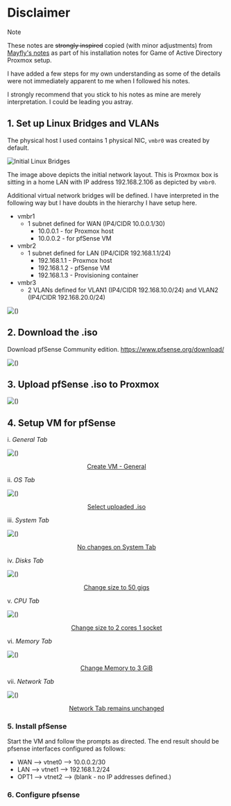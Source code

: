 # Disclaimer

> [!NOTE]
> These notes are ~~strongly inspired~~ copied (with minor adjustments) from [Mayfly's notes](https://mayfly277.github.io/posts/GOAD-on-proxmox-part1-install/#prepare-for-pfsense) as part of his installation notes for Game of Active Directory Proxmox setup. 
> 
> I have added a few steps for my own understanding as some of the details were not immediately apparent to me when I followed his notes.
> 
> I strongly recommend that you stick to his notes as mine are merely interpretation. I could be leading you astray.

## 1. Set up Linux Bridges and VLANs

The physical host I used contains  1 physical NIC, `vmbr0` was created by default.

![Initial Linux Bridges](https://raw.githubusercontent.com/quincyntuli/pfsense/main/img/initial-linux-bridge-2.png)

The image above depicts the initial network layout. This is Proxmox box is sitting in a home LAN with IP address 192.168.2.106 as depicted by `vmbr0`.

Additional virtual network bridges will be defined. I have interpreted in the following way but I have doubts in the hierarchy I have setup here.

- vmbr1
  - 1 subnet defined for WAN (IP4/CIDR 10.0.0.1/30)
    - 10.0.0.1 - for Proxmox host
    - 10.0.0.2 - for pfSense VM
- vmbr2 
  - 1 subnet defined for  LAN (IP4/CIDR 192.168.1.1/24)
    - 192.168.1.1 - Proxmox host
    - 192.168.1.2 - pfSense VM
    - 192.168.1.3 - Provisioning container
- vmbr3
  - 2 VLANs defined for VLAN1 (IP4/CIDR 192.168.10.0/24) and VLAN2 (IP4/CIDR 192.168.20.0/24)


![()](https://github.com/quincyntuli/pfsense/raw/main/mp4/output-1m.webp)

## 2. Download the .iso

Download pfSense Community edition. https://www.pfsense.org/download/
 
![()](https://github.com/quincyntuli/pfsense/raw/main/img/pFsense-install-Download.png)

## 3. Upload pfSense .iso to Proxmox

![()](https://github.com/quincyntuli/pfsense/raw/main/img/Upload-iso.webp)


## 4. Setup VM for pfSense

i. *General Tab*

![()](https://github.com/quincyntuli/pfsense/raw/main/img/pFsense-install-General-Name.png)
<center><u>Create VM - General</u></center>

ii. *OS Tab*

![()](https://github.com/quincyntuli/pfsense/raw/main/img/pFsense-install-Select-ISO.png)
<center><u>Select uploaded .iso</u></center>

iii. *System Tab*

![()](https://github.com/quincyntuli/pfsense/raw/main/img/pFsense-install-System-Nothing-Changed.png)
<center><u>No changes on System Tab</u></center>

iv. *Disks Tab*

![()](https://github.com/quincyntuli/pfsense/raw/main/img/pFsense-install-Disks-Change-Disc-Size.png)
<center><u>Change size to 50 gigs</u></center>

v. *CPU Tab*

![()](https://github.com/quincyntuli/pfsense/raw/main/img/pFsense-install-CPU-2-cores-1-socket.png)
<center><u>Change size to 2 cores 1 socket</u></center>

vi. *Memory Tab*

![()](https://github.com/quincyntuli/pfsense/raw/main/img/pFsense-install-Memory-3GiB.png)
<center><u>Change Memory to 3 GiB</u></center>

vii. *Network Tab*

![()](https://github.com/quincyntuli/pfsense/raw/main/img/pFsense-install-Memory-3GiB.png)
<center><u>Network Tab remains unchanged</u></center>




### 5. Install pfSense

Start the VM and follow the prompts as directed. The end result should be pfsense interfaces configured as follows:

- WAN --> vtnet0 --> 10.0.0.2/30
- LAN --> vtnet1 --> 192.168.1.2/24
- OPT1 --> vtnet2 --> (blank - no IP addresses defined.)


### 6. Configure pfsense





